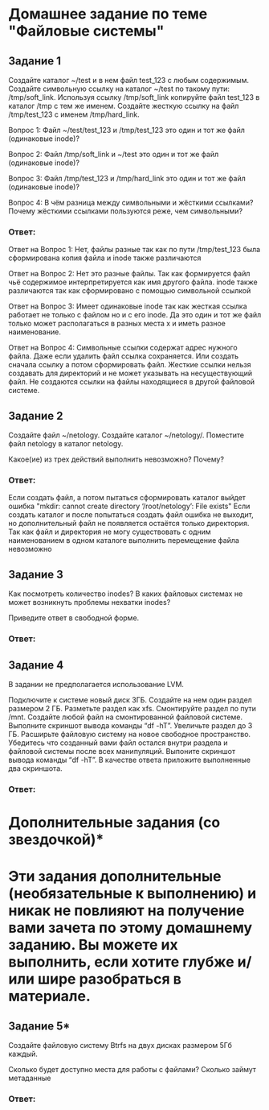 # Домашнее задание по теме "Файловые системы"

## Задание 1

Создайте каталог ~/test и в нем файл test_123 с любым содержимым.
Создайте символьную ссылку на каталог ~/test по такому пути: /tmp/soft_link.
Используя ссылку /tmp/soft_link копируйте файл test_123 в каталог /tmp с тем же именем. Создайте жесткую ссылку на файл /tmp/test_123 с именем /tmp/hard_link.

Вопрос 1: Файл ~/test/test_123 и /tmp/test_123 это один и тот же файл (одинаковые inode)?

Вопрос 2: Файл /tmp/soft_link и ~/test это один и тот же файл (одинаковые inode)?

Вопрос 3: Файл /tmp/test_123 и /tmp/hard_link это один и тот же файл (одинаковые inode)?

Вопрос 4: В чём разница между символьными и жёсткими ссылками? Почему жёсткими ссылками пользуются реже, чем символьными?

### Ответ: 

Ответ на Вопрос 1: Нет, файлы разные так как по пути /tmp/test_123 была сформирована копия файла и inode также различаются

Ответ на Вопрос 2: Нет это разные файлы. Так как формируется файл чьё содержимое интерпретируется как имя другого файла. inode также различаются так как сформировано с помощью символьной ссылкой

Ответ на Вопрос 3: Имеет одинаковые inode так как жесткая ссылка работает не только с файлом но и с его inode. Да это один и тот же файл только может располагаться в разных места х и иметь разное наименование.

Ответ на Вопрос 4: Символьные ссылки содержат адрес нужного файла. Даже если удалить файл ссылка сохраняется. Или создать сначала ссылку а потом сформировать файл. Жесткие ссылки нельзя создавать для директорий и не может указывать на несуществующий файл. Не создаются ссылки на файлы находящиеся в другой файловой системе. 

## Задание 2

Создайте файл ~/netology.
Создайте каталог ~/netology/.
Поместите файл netology в каталог netology.

Какое(ие) из трех действий выполнить невозможно? Почему?


### Ответ: 

Если создать файл, а потом пытаться сформировать каталог выйдет ошибка "mkdir: cannot create directory ‘/root/netology’: File exists"
Если создать каталог и после попытаться создать файл ошибка не выходит, но дополнительный файл не появляется остаётся только директория.
Так как файл и директория не могу существовать с одним наименованием в одном каталоге выполнить перемещение файла невозможно

## Задание 3

Как посмотреть количество inodes?
В каких файловых системах не может возникнуть проблемы нехватки inodes?

Приведите ответ в свободной форме.


### Ответ: 



## Задание 4

В задании не предполагается использование LVM.

Подключите к системе новый диск 3ГБ.
Создайте на нем один раздел размером 2 ГБ.
Разметьте раздел как xfs.
Смонтируйте раздел по пути /mnt. Создайте любой файл на смонтированной файловой системе. Выполните скриншот вывода команды “df -hT”.
Увеличьте раздел до 3 ГБ.
Расширьте файловую систему на новое свободное пространство.
Убедитесь что созданный вами файл остался внутри раздела и файловой системы после всех манипуляций.
Выпоните скриншот вывода команды “df -hT”.
В качестве ответа приложите выполненные два скриншота.


### Ответ: 



# Дополнительные задания (со звездочкой)*
# Эти задания дополнительные (необязательные к выполнению) и никак не повлияют на получение вами зачета по этому домашнему заданию. Вы можете их выполнить, если хотите глубже и/или шире разобраться в материале.

## Задание 5*

Создайте файловую систему Btrfs на двух дисках размером 5Гб каждый.

Сколько будет доступно места для работы с файлами? Сколько займут метаданные


### Ответ: 


